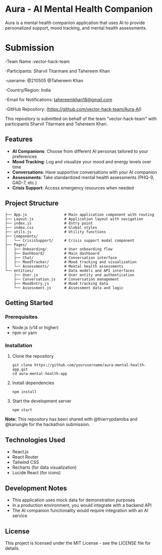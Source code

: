# Aura - AI Mental Health Companion

Aura is a mental health companion application that uses AI to provide personalized support, mood tracking, and mental health assessments.

# Submission

-Team Name :vector-hack-team

-Participants: Sharvil Titarmare and Tahereem Khan

-userame: @210505
          @Tahereem Khan

-Country/Region: India

-Email for Notifications: tahereemkhan18@gmail.com

-GitHub Repository: (https://github.com/vector-hack-team/Aura-AI)

This repository is submitted on behalf of the team "vector-hack-team" with participants Sharvil Titarmare and Tahereem Khan.

## Features

- **AI Companions**: Choose from different AI personas tailored to your preferences
- **Mood Tracking**: Log and visualize your mood and energy levels over time
- **Conversations**: Have supportive conversations with your AI companion
- **Assessments**: Take standardized mental health assessments (PHQ-9, GAD-7, etc.)
- **Crisis Support**: Access emergency resources when needed

## Project Structure

```
├── App.js                 # Main application component with routing
├── Layout.js              # Application layout with navigation
├── index.js               # Entry point
├── index.css              # Global styles
├── utils.js               # Utility functions
├── Components/
│   └── CrisisSupport/     # Crisis support modal component
├── Pages/
│   ├── Onboarding/        # User onboarding flow
│   ├── Dashboard/         # Main dashboard
│   ├── Chat/              # Conversation interface
│   ├── MoodTracker/       # Mood tracking and visualization
│   └── Assessments/       # Mental health assessments
└── entities/              # Data models and API interfaces
    ├── User.js            # User entity and authentication
    ├── Conversation.js    # Conversation management
    ├── MoodEntry.js       # Mood tracking data
    └── Assessment.js      # Assessment data and logic
```

## Getting Started

### Prerequisites

- Node.js (v14 or higher)
- npm or yarn

### Installation

1. Clone the repository
   ```
   git clone https://github.com/yourusername/aura-mental-health-app.git
   cd aura-mental-health-app
   ```

2. Install dependencies
   ```
   npm install
   ```

3. Start the development server
   ```
   npm start
   ```

**Note:** This repository has been shared with @thierrypdamiba and @kanungle for the hackathon submission.

## Technologies Used

- React.js
- React Router
- Tailwind CSS
- Recharts (for data visualization)
- Lucide React (for icons)

## Development Notes

- This application uses mock data for demonstration purposes
- In a production environment, you would integrate with a backend API
- The AI companion functionality would require integration with an AI service

## License

This project is licensed under the MIT License - see the LICENSE file for details.
